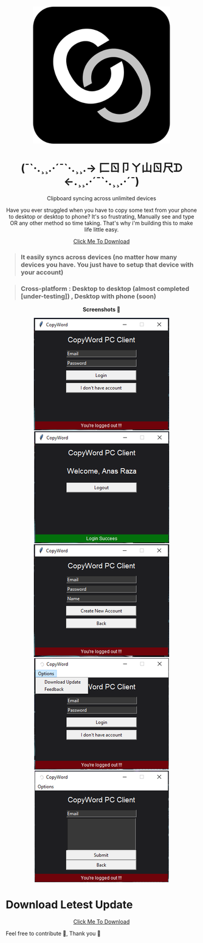 <p align="center">
  <img 
    width="360"
    height="360"
    src="https://github.com/Anas-Dew/copyword/blob/main/images/copyword2-modified.png"
  >
</p>

<h1 align="center">(¯`·.¸¸.·´¯`·.¸¸.-> 匚ㄖ卩ㄚ山ㄖ尺ᗪ <-.¸¸.·´¯`·.¸¸.·´¯)</h1>

<p align="center">
  Clipboard syncing across unlimited devices
</p>

<p align="center">
  Have you ever struggled when you have to copy some text from your phone to desktop or desktop to phone? It's so frustrating, Manually see and type OR any other method so time taking. That's why i'm building this to make life little easy.
</p>
  
<p align="center">
  <a href="https://mega.nz/file/y190FTDT#g43khnxNKI5GWfaRFhlTYezxd_COk0y0xFxWQfoQNqk" target="_blank" >Click Me To Download</a>
</p>
  
  
> ### It easily syncs across devices (no matter how many devices you have. You just have to setup that device with your account)


> ### Cross-platform : Desktop to desktop (almost completed [under-testing]) , Desktop with phone (soon)

<p align="center">
  <b>
    Screenshots 📸
  </b>
</p>

<p align="center">
  <img src="https://github.com/Anas-Dew/copyword/blob/main/images/login-screen.png">
  <br>
  <img src="https://github.com/Anas-Dew/copyword/blob/main/images/logged-in-screen.png">
  <br>
  <img src="https://github.com/Anas-Dew/copyword/blob/main/images/signup-screen.png">
  <br>
  <img src="https://github.com/Anas-Dew/copyword/blob/main/images/new-options.png">
  <br>
  <img src="https://github.com/Anas-Dew/copyword/blob/main/images/feedback-screen.png">
  
</p>

  
# Download Letest Update
  <p align="center">
  <a href="https://mega.nz/file/y190FTDT#g43khnxNKI5GWfaRFhlTYezxd_COk0y0xFxWQfoQNqk" target="_blank" >Click Me To Download</a>
  </p>
  
  
Feel free to contribute 🎁, Thank you 💝
